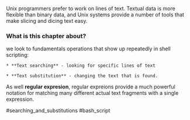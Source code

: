 Unix programmers prefer to work on lines of text. Textual data is more flexible than binary data, and Unix systems provide a number of tools that make slicing and dicing text easy.

### What is this chapter about?

we look to fundamentals operations that show up repeatedly in shell scripting:
	
	* **Text searching** - looking for specific lines of text

	* **Text substitution** - changing the text that is found.

As well **regular expresion**, regular expreions provide a much powerful notation for matching many different actual text fragments with a single expression.

#searching_and_substitutions
#bash_script

